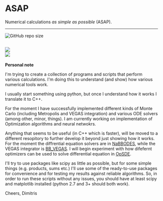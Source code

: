 # ASAP
Numerical calculations *as simple as possible* (ASAP).

---
![GitHub repo size](https://img.shields.io/github/repo-size/dkaramit/ASAP?color=red&style=flat-square)

![](https://img.shields.io/badge/language-C++-black.svg)  
![](https://img.shields.io/badge/language-python-black.svg)  
--
**Personal note**

I'm trying to create a collection of programs and scripts that perform various calculations.
I'm doing this to understand (and show) how various numerical tools work. 

I usually start something using python, but once I understand how it works I translate it to C++.


For the moment I have successfully implemented different kinds of Monte Carlo (including Metropolis and VEGAS integration) and various ODE solvers (among other, minor, things). I am currently working on implementation of Optimization algorithms and neural netwokrs. 


Anything that seems to be useful (in C++ which is faster), will be moved to a different resopitory to further develop it beyond just showing how it works. For the moment the diffrential equation solvers are in [NaBBODES](https://github.com/dkaramit/NaBBODES), while the VEGAS integrator is [BB_VEGAS](https://github.com/dkaramit/BB_VEGAS). I will begin experiment with how difefernt optimizers can be used to solve differential equation in [OpSDE](https://github.com/dkaramit/OpSDE).


I'll try to use packages like scipy as little as possible, but for some simple things (e.g. products, sums etc.) 
I'll use some of the ready-to-use packages for convenience and for testing my results against reliable algorithms. 
So, in order to  run these scripts without any issues, you should have at least scipy and matplotlib installed (python 2.7 and 3+ should both work).


Cheers,
Dimitris